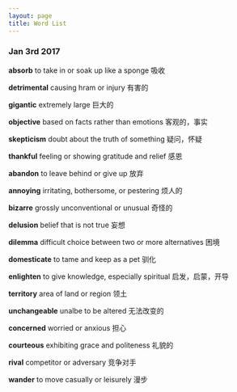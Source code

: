 ```yaml
---
layout: page
title: Word List
---
```


### Jan 3rd 2017

**absorb**
to take in or soak up like a sponge
吸收

**detrimental**
causing hram or injury
有害的

**gigantic**
extremely large
巨大的

**objective**
based on facts rather than emotions
客观的，事实

**skepticism**
doubt about the truth of something
疑问，怀疑

**thankful**
feeling or showing gratitude and relief
感恩

**abandon**
to leave behind or give up
放弃

**annoying**
irritating, bothersome, or pestering
烦人的

**bizarre**
grossly unconventional or unusual
奇怪的

**delusion**
belief that is not true
妄想

**dilemma**
difficult choice between two or more alternatives
困境

**domesticate**
to tame and keep as a pet
驯化

**enlighten**
to give knowledge, especially spiritual
启发，启蒙，开导

**territory**
area of land or region
领土

**unchangeable**
unalbe to be altered
无法改变的

**concerned**
worried or anxious
担心

**courteous**
exhibiting grace and politeness
礼貌的

**rival**
competitor or adversary
竞争对手

**wander**
to move casually or leisurely
漫步
